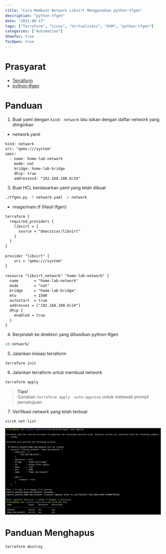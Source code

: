 ```yaml
---
title: "Cara Membuat Network Libvirt Menggunakan python-tfgen"
description: "python-tfgen"
date: "2021-08-17"
tags: ["Terraform", "Linux", "Virtualisasi", "KVM", "python-tfgen"]
categories: ["Automation"]
ShowToc: true
TocOpen: true
---
```


# Prasyarat
- [Terraform](/posts/linux/cara-menggunakan-terraform-libvirt-provider/)
- [python-tfgen](https://github.com/ajiarya/python-tfgen)

# Panduan
1. Buat yaml dengan `kind: network` lalu isikan dengan daftar network yang diinginkan
* network.yaml
```
kind: network
uri: "qemu:///system"
spec:
  - name: home-lab-network
    mode: nat
    bridge: home-lab-bridge
    dhcp: true
    addresses4: "192.168.100.0/24"
```

3. Buat HCL berdasarkan yaml yang telah dibuat
```bash
./tfgen.py -f network.yaml -o network
```

* image/main.tf (Hasil tfgen)
```hcl
terraform {
  required_providers {
    libvirt = {
      source = "dmacvicar/libvirt"
    }
  }
}

provider "libvirt" {
    uri = "qemu:///system"
}

resource "libvirt_network" "home-lab-network" {
  name       = "home-lab-network"
  mode       = "nat"
  bridge     = "home-lab-bridge"
  mtu        = 1500
  autostart  = true
  addresses = ["192.168.100.0/24"]
  dhcp {
    enabled = true
  }
}
```

4. Berpindah ke direktori yang dihasilkan python-tfgen
```bash
cd network/
```

5. Jalankan inisiasi terraform
```bash
terraform init
```

6. Jalankan terraform untuk membuat network
```bash
terraform apply
```
> **Tips!**  
> Gunakan `terraform apply -auto-approve` untuk melewati prompt persetujuan.

7. Verifikasi network yang telah terbuat
```bash
virsh net-list
```

![](/images/python-tfgen-network.jpg)

# Panduan Menghapus
```bash
terraform destroy
```
